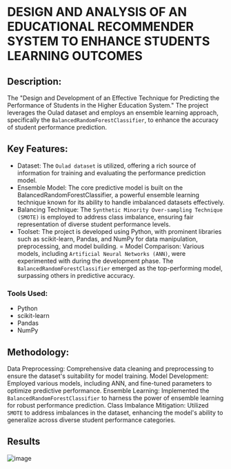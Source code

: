 # DESIGN AND ANALYSIS OF AN EDUCATIONAL RECOMMENDER  SYSTEM TO ENHANCE STUDENTS LEARNING OUTCOMES

## Description:
The "Design and Development of an Effective Technique for Predicting the Performance of Students in the Higher Education System." The project leverages the Oulad dataset and employs an ensemble learning approach, specifically the `BalancedRandomForestClassifier`, to enhance the accuracy of student performance prediction.

## Key Features:

- Dataset: The `Oulad dataset` is utilized, offering a rich source of information for training and evaluating the performance prediction model.
- Ensemble Model: The core predictive model is built on the BalancedRandomForestClassifier, a powerful ensemble learning technique known for its ability to handle imbalanced datasets effectively.
- Balancing Technique: The `Synthetic Minority Over-sampling Technique (SMOTE)` is employed to address class imbalance, ensuring fair representation of diverse student performance levels.
- Toolset: The project is developed using Python, with prominent libraries such as scikit-learn, Pandas, and NumPy for data manipulation, preprocessing, and model building.
= Model Comparison: Various models, including `Artificial Neural Networks (ANN)`, were experimented with during the development phase. The `BalancedRandomForestClassifier` emerged as the top-performing model, surpassing others in predictive accuracy.

### Tools Used:

- Python
- scikit-learn
- Pandas
- NumPy

## Methodology:

Data Preprocessing: Comprehensive data cleaning and preprocessing to ensure the dataset's suitability for model training.
Model Development: Employed various models, including ANN, and fine-tuned parameters to optimize predictive performance.
Ensemble Learning: Implemented the `BalancedRandomForestClassifier` to harness the power of ensemble learning for robust performance prediction.
Class Imbalance Mitigation: Utilized `SMOTE` to address imbalances in the dataset, enhancing the model's ability to generalize across diverse student performance categories.

## Results 
![image](https://github.com/JahanavDixit/DESIGN-AND-ANALYSIS-OF-AN-EDUCATIONAL-RECOMMENDER-SYSTEM-TO-ENHANCE-STUDENTS-LEARNING-OUTCOMES/assets/77104867/ff3c300b-d9be-438a-aa29-7dd7d1129375)
